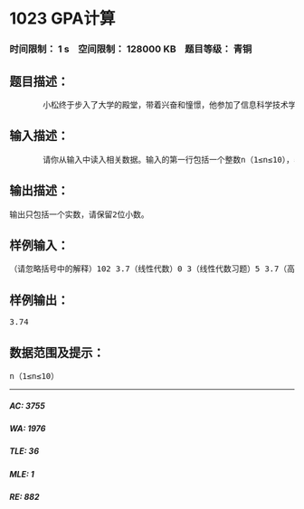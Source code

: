 # 1023 GPA计算   
### 时间限制： 1 s&nbsp;&nbsp;&nbsp;&nbsp;空间限制： 128000 KB&nbsp;&nbsp;&nbsp;&nbsp;题目等级： 青铜  
## 题目描述：  

<pre>
       小松终于步入了大学的殿堂，带着兴奋和憧憬，他参加了信息科学技术学院的新生大会。会上，院长梅教授给大家介绍了在大学中的成绩计算方式：        需要解释一下的是，小松所在的PK大学采用的是学分制的修学方法。每一门课有一定的学分，例如线性代数2分，高等数学5分，大学英语8分。在选定了一些科目之后，只要小松通过了最后的期末测试（69以上），就会得到相应的学分，也会得到该门课的一个成绩，例如小松考了60分，他会得到0分的成绩，如果小松考了99分，他会得到4分的成绩。小松在大学的四年期间，必须修满145个学分。而小松的GPA得分则强烈的关系着他的出国，保研以及工作的情况。据梅教授的介绍，小松所在的院系有20%的人出国，60%的人读研，15%的人工作，5%的人退学。这些都是根据GPA成绩而定的。       小松仔细的研究了这个公式之后，意识到，在大学期间，占2个学分的思想政治课和占4个学分的线性代数将同等的重要。而占8个学分的大学英语课！&middot;#￥！&middot;#￥。       小松估算了一下他大一每门功课大概能够得到的分数（0-4），请你帮他计算一下他大一结束时能得到的GPA是多少。
</pre>
  
  
## 输入描述：  

<pre>
       请你从输入中读入相关数据。输入的第一行包括一个整数n（1&le;n&le;10），表示小松大一的时候功课数目。结下来的n行每行两个实数a（0&le;a&le;8）和b（0&le;b&le;4），表示小松某门课的学分和成绩。 
</pre>
  
  
## 输出描述：  

<pre>
输出只包括一个实数，请保留2位小数。
</pre>
  
  
## 样例输入：  

<pre>
（请忽略括号中的解释）102 3.7（线性代数）0 3（线性代数习题）5 3.7（高等数学）0 4（高等数学习题）3 3.3（力学）3 4（计算概论）1 4（信息科学技术概论）2 4（军事理论）2 4（中国近代史）2 3.5（大学英语I）
</pre>
  
  
## 样例输出：  

<pre>
3.74
</pre>
  
  
## 数据范围及提示：  

<pre>
n（1&le;n&le;10）
</pre>
  
  
***  

##### AC: 3755  
##### WA: 1976  
##### TLE: 36  
##### MLE: 1  
##### RE: 882  
